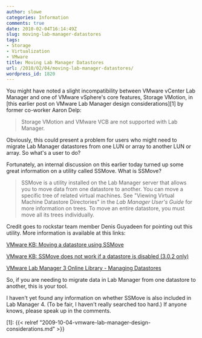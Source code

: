 ```yaml
---
author: slowe
categories: Information
comments: true
date: 2010-02-04T16:14:49Z
slug: moving-lab-manager-datastores
tags:
- Storage
- Virtualization
- VMware
title: Moving Lab Manager Datastores
url: /2010/02/04/moving-lab-manager-datastores/
wordpress_id: 1820
---
```


You might have noted a slight incompatibility between VMware vCenter Lab Manager and one of VMware vSphere's core features, Storage VMotion, in [this earlier post on VMware Lab Manager design considerations][1] by former co-worker Aaron Delp:

>Storage VMotion and VMware VCB are not supported with Lab Manager.

Obviously, this could present a problem for users who might need to migrate Lab Manager datastores from one LUN or array to another LUN or array. So what's a user to do?

Fortunately, an internal discussion on this earlier today turned up some great information on a utility called SSMove. What is SSMove?

>SSMove is a utility installed on the Lab Manager server that allows you to move data from one datastore to another. You can move a specific tree of related virtual machines. See "Viewing Virtual Machine Datastore Directories" in the _Lab Manager User's Guide_ for more information on trees. To move an entire datastore, you must move all its trees individually.

Credit goes to rockstar team member Denis Guyadeen for pointing out this utility. More information is available at this links:

[VMware KB: Moving a datastore using SSMove](http://kb.vmware.com/selfservice/microsites/search.do?language=en_US&cmd=displayKC&externalId=1006694)  

[VMware KB: SSMove does not work if a datastore is disabled (3.0.2 only)](http://kb.vmware.com/selfservice/microsites/search.do?language=en_US&cmd=displayKC&externalId=1009056)  

[VMware Lab Manager 3 Online Library - Managing Datastores](http://pubs.vmware.com/labmanager3/users/wwhelp/wwhimpl/common/html/wwhelp.htm?context=users&file=LM_Users_Guide_administration.10.20.html)

So, if you are needing to migrate data in Lab Manager from one datastore to another, this is your tool.

I haven't yet found any information on whether SSMove is also included in Lab Manager 4. (To be fair, I haven't really searched too hard.) If anyone knows, please speak up in the comments.

[1]: {{< relref "2009-10-04-vmware-lab-manager-design-considerations.md" >}}
